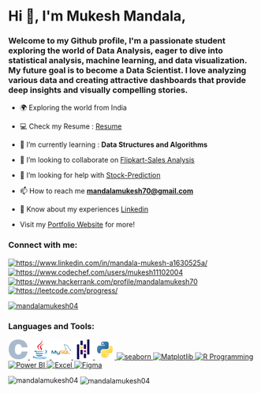 <h1 align="left">Hi 👋, I'm Mukesh Mandala,</h1>
<h3 align="left">Welcome to my Github profile, I'm a passionate student exploring the world of Data Analysis, eager to dive into statistical analysis, machine learning, and data visualization. My future goal is to become a Data Scientist. I love analyzing various data and creating attractive dashboards that provide deep insights and visually compelling stories.</h3>

- 🌍 Exploring the world from India

- 💻 Check my Resume : [Resume](https://drive.google.com/file/d/14xsxXGzLINXN-l0nGSOuwcFzwg7SCJnK/view?usp=drive_link) 

- 🌱 I’m currently learning : **Data Structures and Algorithms**

- 👯 I’m looking to collaborate on [Flipkart-Sales Analysis](https://github.com/MandalaMukesh04/ONLINE-FRAUD-PAYMENT-DETECTION-USING-BALANCED-ML-ALGORITHMS)

- 🤝 I’m looking for help with [Stock-Prediction](https://github.com/MandalaMukesh04/Stock-Prediction)

- 📫 How to reach me **mandalamukesh70@gmail.com**

- 📄 Know about my experiences [Linkedin](https://www.linkedin.com/in/mandala-mukesh-a1630525a/)

- Visit my <a href="https://mandalamukesh04.github.io/Portfolio/">Portfolio Website</a> for more!

<h3 align="left">Connect with me:</h3>
<p align="left">
<a href="https://linkedin.com/in/https://www.linkedin.com/in/mandala-mukesh-a1630525a/" target="blank"><img align="center" src="https://raw.githubusercontent.com/rahuldkjain/github-profile-readme-generator/master/src/images/icons/Social/linked-in-alt.svg" alt="https://www.linkedin.com/in/mandala-mukesh-a1630525a/" height="30" width="40" /></a>
<a href="https://www.codechef.com/users/https://www.codechef.com/users/mukesh11102004" target="blank"><img align="center" src="https://cdn.jsdelivr.net/npm/simple-icons@3.1.0/icons/codechef.svg" alt="https://www.codechef.com/users/mukesh11102004" height="30" width="40" /></a>
<a href="https://www.hackerrank.com/https://www.hackerrank.com/profile/mandalamukesh70" target="blank"><img align="center" src="https://raw.githubusercontent.com/rahuldkjain/github-profile-readme-generator/master/src/images/icons/Social/hackerrank.svg" alt="https://www.hackerrank.com/profile/mandalamukesh70" height="30" width="40" /></a>
<a href="https://www.leetcode.com/https://leetcode.com/progress/" target="blank"><img align="center" src="https://raw.githubusercontent.com/rahuldkjain/github-profile-readme-generator/master/src/images/icons/Social/leet-code.svg" alt="https://leetcode.com/progress/" height="30" width="40" /></a>
</p>

<p align="left"> <a href="https://github.com/ryo-ma/github-profile-trophy"><img src="https://github-profile-trophy.vercel.app/?username=mandalamukesh04" alt="mandalamukesh04" /></a> </p>

<h3 align="left">Languages and Tools:</h3>
<p align="left"> <a href="https://www.cprogramming.com/" target="_blank" rel="noreferrer"> <img src="https://raw.githubusercontent.com/devicons/devicon/master/icons/c/c-original.svg" alt="c" width="40" height="40"/> </a> <a href="https://www.java.com" target="_blank" rel="noreferrer"> <img src="https://raw.githubusercontent.com/devicons/devicon/master/icons/java/java-original.svg" alt="java" width="40" height="40"/> </a> <a href="https://www.mysql.com/" target="_blank" rel="noreferrer"> <img src="https://raw.githubusercontent.com/devicons/devicon/master/icons/mysql/mysql-original-wordmark.svg" alt="mysql" width="40" height="40"/> </a> <a href="https://pandas.pydata.org/" target="_blank" rel="noreferrer"> <img src="https://raw.githubusercontent.com/devicons/devicon/2ae2a900d2f041da66e950e4d48052658d850630/icons/pandas/pandas-original.svg" alt="pandas" width="40" height="40"/> </a> <a href="https://www.python.org" target="_blank" rel="noreferrer"> <img src="https://raw.githubusercontent.com/devicons/devicon/master/icons/python/python-original.svg" alt="python" width="40" height="40"/> </a> <a href="https://seaborn.pydata.org/" target="_blank" rel="noreferrer"> <img src="https://seaborn.pydata.org/_images/logo-mark-lightbg.svg" alt="seaborn" width="40" height="40"/> </a> <a href="https://matplotlib.org/" target="_blank" rel="noreferrer"> 
    <img src="https://upload.wikimedia.org/wikipedia/commons/8/84/Matplotlib_icon.svg" alt="Matplotlib" width="40" height="40"/> 
</a> <a href="https://www.r-project.org/" target="_blank" rel="noreferrer"> 
    <img src="https://upload.wikimedia.org/wikipedia/commons/1/1b/R_logo.svg" alt="R Programming" width="40" height="40"/> 
</a> <a href="https://powerbi.microsoft.com/" target="_blank" rel="noreferrer"> 
    <img src="https://upload.wikimedia.org/wikipedia/commons/c/cf/New_Power_BI_Logo.svg" alt="Power BI" width="40" height="40"/> 
<a href="https://www.microsoft.com/en-us/microsoft-365/excel" target="_blank" rel="noreferrer"> 
    <img src="https://img.icons8.com/color/48/000000/microsoft-excel-2019.png" alt="Excel" width="40" height="40"/> 
</a>
<a href="https://www.figma.com/" target="_blank" rel="noreferrer"> 
    <img src="https://upload.wikimedia.org/wikipedia/commons/3/33/Figma-logo.svg" alt="Figma" width="40" height="40"/> 
</a>
</p>

    

<p><img align="left" src="https://github-readme-stats.vercel.app/api/top-langs?username=mandalamukesh04&show_icons=true&locale=en&layout=compact" alt="mandalamukesh04" /></p>

<p>&nbsp;<img align="center" src="https://github-readme-stats.vercel.app/api?username=mandalamukesh04&show_icons=true&locale=en" alt="mandalamukesh04" /></p>
